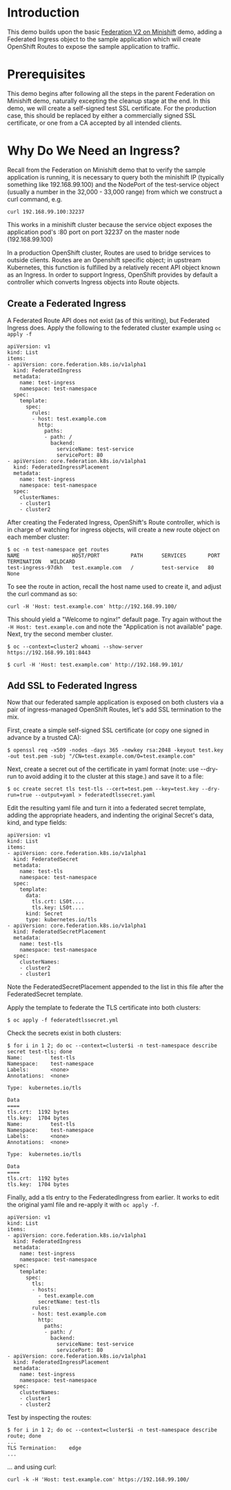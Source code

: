 # Introduction

This demo builds upon the basic [Federation V2 on Minishift](../README.md) demo,
adding a Federated Ingress object to the sample application which will
create OpenShift Routes to expose the sample application to traffic.

# Prerequisites

This demo begins after following all the steps in the parent Federation on
Minishift demo, naturally excepting the cleanup stage at the end.
In this demo, we will create a self-signed test SSL certificate. For
the production case, this should be replaced by either a commercially
signed SSL certificate, or one from a CA accepted by all intended clients.

# Why Do We Need an Ingress?

Recall from the Federation on Minishift demo that to verify the sample
application is running, it is necessary to query both the minishift IP
(typically something like 192.168.99.100) and the NodePort of the test-service
object (usually a number in the 32,000 - 33,000 range) from which we construct
a curl command, e.g.

    curl 192.168.99.100:32237

This works in a minishift cluster because the service object exposes the
application pod's :80 port on port 32237 on the master node (192.168.99.100)

In a production OpenShift cluster, Routes are used to bridge services to
outside clients. Routes are an Openshift specific object; in upstream
Kubernetes, this function is fulfilled by a relatively recent API object
known as an Ingress. In order to support Ingress, OpenShift provides by 
default a controller which converts Ingress objects into Route objects.

## Create a Federated Ingress
A Federated Route API does not exist (as of this writing), but Federated Ingress
does. Apply the following to the federated cluster example using `oc apply -f`

```
apiVersion: v1
kind: List
items:
- apiVersion: core.federation.k8s.io/v1alpha1
  kind: FederatedIngress
  metadata:
    name: test-ingress
    namespace: test-namespace
  spec:
    template:
      spec:
        rules:
        - host: test.example.com
          http:
            paths:
            - path: /
              backend:
                serviceName: test-service
                servicePort: 80
- apiVersion: core.federation.k8s.io/v1alpha1
  kind: FederatedIngressPlacement
  metadata:
    name: test-ingress
    namespace: test-namespace
  spec:
    clusterNames:
    - cluster1
    - cluster2
```

After creating the Federated Ingress, OpenShift's Route controller, which is
in charge of watching for ingress objects, will create a new route object on
each member cluster:

```
$ oc -n test-namespace get routes
NAME                 HOST/PORT          PATH      SERVICES       PORT      TERMINATION   WILDCARD
test-ingress-97dkh   test.example.com   /         test-service   80                      None
```

To see the route in action, recall the host name used to create it, and adjust
the curl command as so:

    curl -H 'Host: test.example.com' http://192.168.99.100/

This should yield a "Welcome to nginx!" default page. Try again without the `-H Host: test.example.com`
and note the "Application is not available" page. Next, try the second member cluster.

```
$ oc --context=cluster2 whoami --show-server
https://192.168.99.101:8443

$ curl -H 'Host: test.example.com' http://192.168.99.101/
```

## Add SSL to Federated Ingress

Now that our federated sample application is exposed on both clusters via a
pair of ingress-managed OpenShift Routes, let's add SSL termination to the mix.

First, create a simple self-signed SSL certificate (or copy one signed in
advance by a trusted CA):

    $ openssl req -x509 -nodes -days 365 -newkey rsa:2048 -keyout test.key -out test.pem -subj "/CN=test.example.com/O=test.example.com"

Next, create a secret out of the certificate in yaml format (note: use
--dry-run to avoid adding it to the cluster at this stage.) and save it to a file:

    $ oc create secret tls test-tls --cert=test.pem --key=test.key --dry-run=true --output=yaml > federatedtlssecret.yaml

Edit the resulting yaml file and turn it into a federated secret template,
adding the appropriate headers, and indenting the original Secret's data, kind,
and type fields:

```
apiVersion: v1
kind: List
items:
- apiVersion: core.federation.k8s.io/v1alpha1
  kind: FederatedSecret
  metadata:
    name: test-tls
    namespace: test-namespace
  spec:
    template:
      data:
        tls.crt: LS0t....
        tls.key: LS0t....
      kind: Secret
      type: kubernetes.io/tls
- apiVersion: core.federation.k8s.io/v1alpha1
  kind: FederatedSecretPlacement
  metadata:
    name: test-tls
    namespace: test-namespace
  spec:
    clusterNames:
    - cluster2
    - cluster1
```

Note the FederatedSecretPlacement appended to the list in this file after the
FederatedSecret template.

Apply the template to federate the TLS certificate into both clusters:

    $ oc apply -f federatedtlssecret.yml

Check the secrets exist in both clusters:

```
$ for i in 1 2; do oc --context=cluster$i -n test-namespace describe secret test-tls; done
Name:         test-tls
Namespace:    test-namespace
Labels:       <none>
Annotations:  <none>

Type:  kubernetes.io/tls

Data
====
tls.crt:  1192 bytes
tls.key:  1704 bytes
Name:         test-tls
Namespace:    test-namespace
Labels:       <none>
Annotations:  <none>

Type:  kubernetes.io/tls

Data
====
tls.crt:  1192 bytes
tls.key:  1704 bytes
```

Finally, add a tls entry to the FederatedIngress from earlier. It works to edit the original yaml file and re-apply it with `oc apply -f`.

```
apiVersion: v1
kind: List
items:
- apiVersion: core.federation.k8s.io/v1alpha1
  kind: FederatedIngress
  metadata:
    name: test-ingress
    namespace: test-namespace
  spec:
    template:
      spec:
        tls:
        - hosts:
          - test.example.com
          secretName: test-tls
        rules:
        - host: test.example.com
          http:
            paths:
            - path: /
              backend:
                serviceName: test-service
                servicePort: 80
- apiVersion: core.federation.k8s.io/v1alpha1
  kind: FederatedIngressPlacement
  metadata:
    name: test-ingress
    namespace: test-namespace
  spec:
    clusterNames:
    - cluster1
    - cluster2
```

Test by inspecting the routes:

    $ for i in 1 2; do oc --context=cluster$i -n test-namespace describe route; done
    ...
    TLS Termination:	edge
    ...
... and using curl:

    curl -k -H 'Host: test.example.com' https://192.168.99.100/


